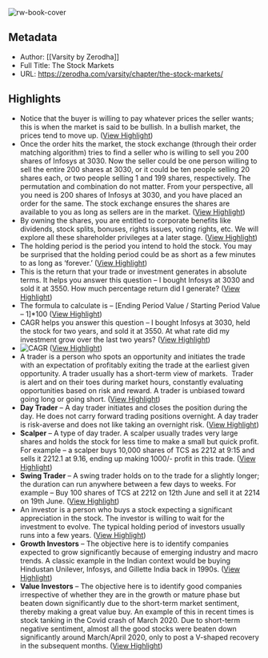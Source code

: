 ![rw-book-cover](https://zerodha.com/varsity/wp-content/themes/varsity/images/favicon.png)

## Metadata
- Author: [[Varsity by Zerodha]]
- Full Title: The Stock Markets
- URL: https://zerodha.com/varsity/chapter/the-stock-markets/

## Highlights
- Notice that the buyer is willing to pay whatever prices the seller wants; this is when the market is said to be bullish. In a bullish market, the prices tend to move up. ([View Highlight](https://read.readwise.io/read/01h13prz35r7pm6dzrctxgrwtw))
- Once the order hits the market, the stock exchange (through their order matching algorithm) tries to find a seller who is willing to sell you 200 shares of Infosys at 3030.
  Now the seller could be one person willing to sell the entire 200 shares at 3030, or it could be ten people selling 20 shares each, or two people selling 1 and 199 shares, respectively. The permutation and combination do not matter. From your perspective, all you need is 200 shares of Infosys at 3030, and you have placed an order for the same. The stock exchange ensures the shares are available to you as long as sellers are in the market. ([View Highlight](https://read.readwise.io/read/01h13pz1d3d215axm398wxveez))
- By owning the shares, you are entitled to corporate benefits like dividends, stock splits, bonuses, rights issues, voting rights, etc. We will explore all these shareholder privileges at a later stage. ([View Highlight](https://read.readwise.io/read/01h13pyb391x2cc146mnkr9r8d))
- The holding period is the period you intend to hold the stock. You may be surprised that the holding period could be as short as a few minutes to as long as ‘forever.’ ([View Highlight](https://read.readwise.io/read/01h13q00fq5qd6qwk7hgr2pqf3))
- This is the return that your trade or investment generates in absolute terms. It helps you answer this question – I bought Infosys at 3030 and sold it at 3550. How much percentage return did I generate? ([View Highlight](https://read.readwise.io/read/01h13q3etnz1kgvrpcbgabd8re))
- The formula to calculate is – [Ending Period Value / Starting Period Value – 1]*100 ([View Highlight](https://read.readwise.io/read/01h13q3kgzpt7g7m9xez7jpvw7))
- CAGR helps you answer this question – I bought Infosys at 3030, held the stock for two years, and sold it at 3550. At what rate did my investment grow over the last two years? ([View Highlight](https://read.readwise.io/read/01h13q369zwf4ygqm1qrkh67wg))
- ![CAGR](http://zerodha.com/varsity/wp-content/uploads/2014/08/CAGR.jpg) ([View Highlight](https://read.readwise.io/read/01h13q2ftn6qn4jdgwvs0vc42h))
- A trader is a person who spots an opportunity and initiates the trade with an expectation of profitably exiting the trade at the earliest given opportunity. A trader usually has a short-term view of markets.  Trader is alert and on their toes during market hours, constantly evaluating opportunities based on risk and reward. A trader is unbiased toward going long or going short. ([View Highlight](https://read.readwise.io/read/01h13q5r2x7bg0nd4jkzdpx1j4))
- **Day Trader** – A day trader initiates and closes the position during the day. He does not carry forward trading positions overnight. A day trader is risk-averse and does not like taking an overnight risk. ([View Highlight](https://read.readwise.io/read/01h13q6j9t6vtghjwffsyqwpz0))
- **Scalper** – A type of day trader. A scalper usually trades very large shares and holds the stock for less time to make a small but quick profit. For example – a scalper buys 10,000 shares of TCS as 2212 at 9:15 and sells it 2212.1 at 9.16, ending up making 1000/- profit in this trade. ([View Highlight](https://read.readwise.io/read/01h13q758pzk592tkznjfc9grx))
- **Swing Trader** – A swing trader holds on to the trade for a slightly longer; the duration can run anywhere between a few days to weeks. For example – Buy 100 shares of TCS at 2212 on 12th June and sell it at 2214 on 19th June. ([View Highlight](https://read.readwise.io/read/01h13q7kwxb1wvbqypdk3fhe9q))
- An investor is a person who buys a stock expecting a significant appreciation in the stock. The investor is willing to wait for the investment to evolve. The typical holding period of investors usually runs into a few years. ([View Highlight](https://read.readwise.io/read/01h13q7xdq2wadf1v86aynzq4h))
- **Growth Investors** – The objective here is to identify companies expected to grow significantly because of emerging industry and macro trends. A classic example in the Indian context would be buying Hindustan Unilever, Infosys, and Gillette India back in 1990s. ([View Highlight](https://read.readwise.io/read/01h13q8cw4j2hcdz773mmn1w5g))
- **Value Investors** – The objective here is to identify good companies irrespective of whether they are in the growth or mature phase but beaten down significantly due to the short-term market sentiment, thereby making a great value buy. An example of this in recent times is stock tanking in the Covid crash of March 2020. Due to short-term negative sentiment, almost all the good stocks were beaten down significantly around March/April 2020, only to post a V-shaped recovery in the subsequent months. ([View Highlight](https://read.readwise.io/read/01h13q94776296er87p6ts36z8))

